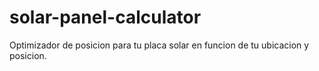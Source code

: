 # solar-panel-calculator
Optimizador de posicion para tu placa solar en funcion de tu ubicacion y posicion.
